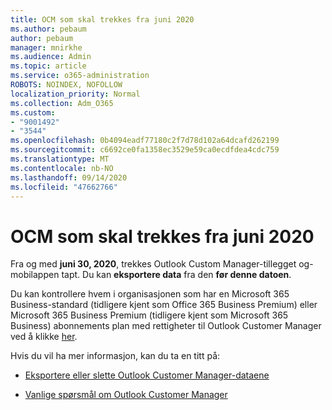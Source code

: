 ```yaml
---
title: OCM som skal trekkes fra juni 2020
ms.author: pebaum
author: pebaum
manager: mnirkhe
ms.audience: Admin
ms.topic: article
ms.service: o365-administration
ROBOTS: NOINDEX, NOFOLLOW
localization_priority: Normal
ms.collection: Adm_O365
ms.custom:
- "9001492"
- "3544"
ms.openlocfilehash: 0b4094eadf77180c2f7d78d102a64dcafd262199
ms.sourcegitcommit: c6692ce0fa1358ec3529e59ca0ecdfdea4cdc759
ms.translationtype: MT
ms.contentlocale: nb-NO
ms.lasthandoff: 09/14/2020
ms.locfileid: "47662766"
---
```

# <a name="ocm-to-be-retired-june-2020"></a>OCM som skal trekkes fra juni 2020


Fra og med **juni 30, 2020**, trekkes Outlook Custom Manager-tillegget og-mobilappen tapt. Du kan  **eksportere data**  fra den  **før denne datoen**.  

Du kan kontrollere hvem i organisasjonen som har en Microsoft 365 Business-standard (tidligere kjent som Office 365 Business Premium) eller Microsoft 365 Business Premium (tidligere kjent som Microsoft 365 Business) abonnements plan med rettigheter til Outlook Customer Manager ved å klikke [her](https://admin.microsoft.com/AdminPortal/Home?ref=/users).

Hvis du vil ha mer informasjon, kan du ta en titt på:

- [Eksportere eller slette Outlook Customer Manager-dataene](https://support.office.com/article/1a421cb4-e8de-4b44-bfb8-710b92820439)

- [Vanlige spørsmål om Outlook Customer Manager](https://support.office.com/article/88e127ca-43a1-4c9d-8d52-6ad3a80f9c32)
